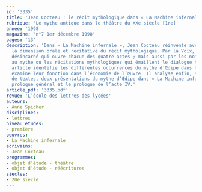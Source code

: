 ```yaml
---
id: '3335'
title: 'Jean Cocteau : le récit mythologique dans « La Machine infernale »'
rubrique: 'Le mythe antique dans le théâtre du XXe siècle [1re]'
annee: '1998'
magazine: 'n°7 1er décembre 1998'
pages: '13'
description: 'Dans « La Machine infernale », Jean Cocteau réinvente avec bonheur
  la dimension orale et récitative du récit mythologique. Par la Voix, d’abord, narrateur
  désincarné qui ouvre chacun des quatre actes ; mais aussi par les nombreuses allusions
  au mythe ou les récitations mythologiques qui émaillent le dialogue théâtral. Cet
  article identifie les différentes occurrences du mythe d’Œdipe dans la pièce, puis
  examine leur fonction dans l’économie de l’œuvre. Il analyse enfin, sous forme d’explications
  de textes, deux présentations du mythe d’Œdipe dans « La Machine infernale » : le
  prologue général et le prologue de l’acte IV.'
article_pdf: '3335.pdf'
revue: 'L’école des lettres des lycées'
auteurs:
- Anne Spicher
disciplines:
- lettres
niveau_etudes:
- première
oeuvres:
- La Machine infernale
ecrivains:
- Jean Cocteau
programmes:
- objet d’étude - théâtre
- objet d’étude - réécritures
siecles:
- 20e siècle
---
```

